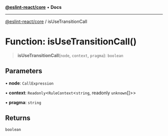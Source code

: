 [**@eslint-react/core**](../README.md) • **Docs**

***

[@eslint-react/core](../README.md) / isUseTransitionCall

# Function: isUseTransitionCall()

> **isUseTransitionCall**(`node`, `context`, `pragma`): `boolean`

## Parameters

• **node**: `CallExpression`

• **context**: `Readonly`\<`RuleContext`\<`string`, readonly `unknown`[]\>\>

• **pragma**: `string`

## Returns

`boolean`
